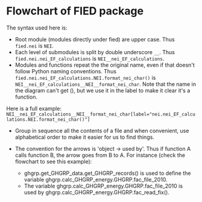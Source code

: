 # Flowchart of FIED package


The syntax used here is:
- Root module (modules directly under fied) are upper case. Thus `fied.nei` is `NEI`.
- Each level of submodules is split by double underscore `__`. Thus `fied.nei.nei_EF_calculations` is `NEI__nei_EF_calculations`.
- Modules and functions repeat the the original name, even if that doesn't follow Python naming conventions. Thus `fied.nei.nei_EF_calculations.NEI.format_nei_char()` is `NEI__nei_EF_calculations__NEI__format_nei_char`. Note that the name in the diagram can't get (), but we use it in the label to make it clear it's a function.

Here is a full example:
`NEI__nei_EF_calculations__NEI__format_nei_char[label="nei.nei_EF_calculations.NEI.format_nei_char()"]`


- Group in sequence all the contents of a file and when convenient, use alphabetical order to make it easier for us to find things.

- The convention for the arrows is 'object -> used by'. Thus if function A calls function B, the arrow goes from B to A. For instance (check the flowchart to see this example):
  - ghgrp.get_GHGRP_data.get_GHGRP_records() is used to define the variable ghgrp.calc_GHGRP_energy.GHGRP.fac_file_2010.
  - The variable ghgrp.calc_GHGRP_energy.GHGRP.fac_file_2010 is used by ghgrp.calc_GHGRP_energy.GHGRP.fac_read_fix().
